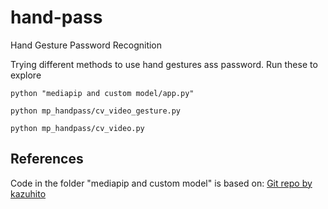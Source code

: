 # hand-pass
Hand Gesture Password Recognition


Trying different methods to use hand gestures ass password.
Run these to explore

```
python "mediapip and custom model/app.py"
```

```
python mp_handpass/cv_video_gesture.py
```

```
python mp_handpass/cv_video.py
```

## References
Code in the folder "mediapip and custom model" is based on:
[Git repo by kazuhito](https://github.com/Kazuhito00/hand-gesture-recognition-using-mediapipe)
